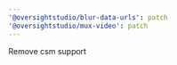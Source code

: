 ```yaml
---
'@oversightstudio/blur-data-urls': patch
'@oversightstudio/mux-video': patch
---
```


Remove csm support

